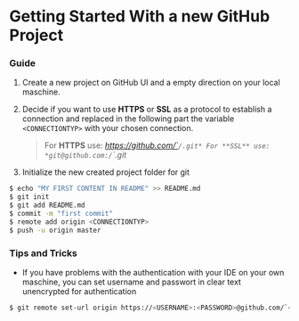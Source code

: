 # Getting Started With a new GitHub Project

### Guide

1. Create a new project on GitHub UI and a empty direction on your local maschine.

2. Decide if you want to use **HTTPS** or **SSL** as a protocol to establish a connection
   and replaced in the following part the variable `<CONNECTIONTYP>` with your chosen connection.
    > For **HTTPS** use: *https://github.com/`<OrganizationName or Username>`/`<RepositoryName>`.git*
    > For **SSL** use: *git@github.com:`<OrganizationName or Username>`/`<RepositoryName>`.git*

3. Initialize the new created project folder for git

```sh
$ echo "MY FIRST CONTENT IN README" >> README.md
$ git init
$ git add README.md
$ commit -m "first commit"
$ remote add origin <CONNECTIONTYP>
$ push -u origin master
``` 

### Tips and Tricks

 - If you have problems with the authentication with your IDE on your own maschine, you can set username and passwort in clear text unencrypted for authentication

```sh
$ git remote set-url origin https://<USERNAME>:<PASSWORD>@github.com/`<OrganizationName or Username>`/`<RepositoryName>`.git
``` 
